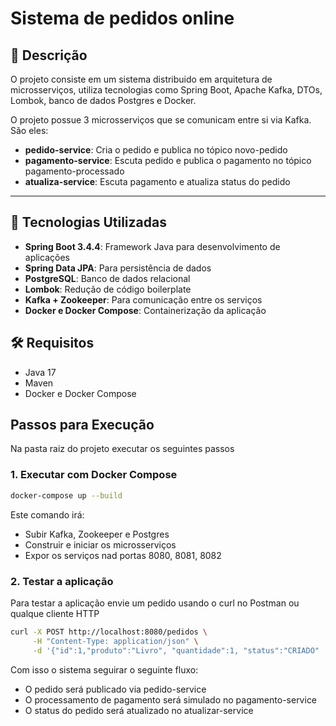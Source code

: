 # Sistema de pedidos online

## 📝 Descrição

O projeto consiste em um sistema distribuido em arquitetura de microsserviços, utiliza
tecnologias como Spring Boot, Apache Kafka, DTOs, Lombok, banco de dados Postgres e Docker. 

O projeto possue 3 microsserviços que se comunicam entre si via Kafka. São eles:

- **pedido-service**: Cria o pedido e publica no tópico novo-pedido
- **pagamento-service**: Escuta pedido e publica o pagamento no tópico pagamento-processado
- **atualiza-service**: Escuta pagamento e atualiza status do pedido 

---

## 🚀 Tecnologias Utilizadas
- **Spring Boot 3.4.4**: Framework Java para desenvolvimento de aplicações
- **Spring Data JPA**: Para persistência de dados
- **PostgreSQL**: Banco de dados relacional
- **Lombok**: Redução de código boilerplate
- **Kafka + Zookeeper**: Para comunicação entre os serviços
- **Docker e Docker Compose**: Containerização da aplicação

## 🛠️ Requisitos
- Java 17
- Maven
- Docker e Docker Compose

## Passos para Execução

Na pasta raiz do projeto executar os seguintes passos

### 1. Executar com Docker Compose
```bash
docker-compose up --build
```
Este comando irá:
- Subir Kafka, Zookeeper e Postgres
- Construir e iniciar os microsserviços
- Expor os serviços nad portas 8080, 8081, 8082

### 2. Testar a aplicação

Para testar a aplicação envie um pedido usando o curl no Postman ou qualque cliente HTTP

```bash
curl -X POST http://localhost:8080/pedidos \
     -H "Content-Type: application/json" \
     -d '{"id":1,"produto":"Livro", "quantidade":1, "status":"CRIADO"  "valor":35.90}'
```
Com isso o sistema seguirar o seguinte fluxo:

- O pedido será publicado via pedido-service
- O processamento de pagamento será simulado no pagamento-service
- O status do pedido será atualizado no atualizar-service



